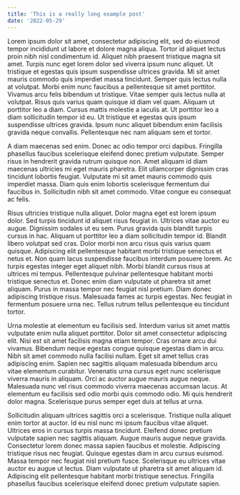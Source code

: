 ```yaml
---
title: 'This is a really long example post'
date: '2022-05-29'
---
```



Lorem ipsum dolor sit amet, consectetur adipiscing elit, sed do eiusmod tempor incididunt ut labore et dolore magna aliqua. Tortor id aliquet lectus proin nibh nisl condimentum id. Aliquet nibh praesent tristique magna sit amet. Turpis nunc eget lorem dolor sed viverra ipsum nunc aliquet. Ut tristique et egestas quis ipsum suspendisse ultrices gravida. Mi sit amet mauris commodo quis imperdiet massa tincidunt. Semper quis lectus nulla at volutpat. Morbi enim nunc faucibus a pellentesque sit amet porttitor. Vivamus arcu felis bibendum ut tristique. Vitae semper quis lectus nulla at volutpat. Risus quis varius quam quisque id diam vel quam. Aliquam ut porttitor leo a diam. Cursus mattis molestie a iaculis at. Ut porttitor leo a diam sollicitudin tempor id eu. Ut tristique et egestas quis ipsum suspendisse ultrices gravida. Ipsum nunc aliquet bibendum enim facilisis gravida neque convallis. Pellentesque nec nam aliquam sem et tortor.

A diam maecenas sed enim. Donec ac odio tempor orci dapibus. Fringilla phasellus faucibus scelerisque eleifend donec pretium vulputate. Semper risus in hendrerit gravida rutrum quisque non. Amet aliquam id diam maecenas ultricies mi eget mauris pharetra. Elit ullamcorper dignissim cras tincidunt lobortis feugiat. Vulputate mi sit amet mauris commodo quis imperdiet massa. Diam quis enim lobortis scelerisque fermentum dui faucibus in. Sollicitudin nibh sit amet commodo. Vitae congue eu consequat ac felis.

Risus ultricies tristique nulla aliquet. Dolor magna eget est lorem ipsum dolor. Sed turpis tincidunt id aliquet risus feugiat in. Ultrices vitae auctor eu augue. Dignissim sodales ut eu sem. Purus gravida quis blandit turpis cursus in hac. Aliquam ut porttitor leo a diam sollicitudin tempor id. Blandit libero volutpat sed cras. Dolor morbi non arcu risus quis varius quam quisque. Adipiscing elit pellentesque habitant morbi tristique senectus et netus et. Non quam lacus suspendisse faucibus interdum posuere lorem. Ac turpis egestas integer eget aliquet nibh. Morbi blandit cursus risus at ultrices mi tempus. Pellentesque pulvinar pellentesque habitant morbi tristique senectus et. Donec enim diam vulputate ut pharetra sit amet aliquam. Purus in massa tempor nec feugiat nisl pretium. Diam donec adipiscing tristique risus. Malesuada fames ac turpis egestas. Nec feugiat in fermentum posuere urna nec. Tellus rutrum tellus pellentesque eu tincidunt tortor.

Urna molestie at elementum eu facilisis sed. Interdum varius sit amet mattis vulputate enim nulla aliquet porttitor. Dolor sit amet consectetur adipiscing elit. Nisi est sit amet facilisis magna etiam tempor. Cras ornare arcu dui vivamus. Bibendum neque egestas congue quisque egestas diam in arcu. Nibh sit amet commodo nulla facilisi nullam. Eget sit amet tellus cras adipiscing enim. Sapien nec sagittis aliquam malesuada bibendum arcu vitae elementum curabitur. Venenatis urna cursus eget nunc scelerisque viverra mauris in aliquam. Orci ac auctor augue mauris augue neque. Malesuada nunc vel risus commodo viverra maecenas accumsan lacus. At elementum eu facilisis sed odio morbi quis commodo odio. Mi quis hendrerit dolor magna. Scelerisque purus semper eget duis at tellus at urna.

Sollicitudin aliquam ultrices sagittis orci a scelerisque. Tristique nulla aliquet enim tortor at auctor. Id eu nisl nunc mi ipsum faucibus vitae aliquet. Ultrices eros in cursus turpis massa tincidunt. Eleifend donec pretium vulputate sapien nec sagittis aliquam. Augue mauris augue neque gravida. Consectetur lorem donec massa sapien faucibus et molestie. Adipiscing tristique risus nec feugiat. Quisque egestas diam in arcu cursus euismod. Massa tempor nec feugiat nisl pretium fusce. Scelerisque eu ultrices vitae auctor eu augue ut lectus. Diam vulputate ut pharetra sit amet aliquam id. Adipiscing elit pellentesque habitant morbi tristique senectus. Fringilla phasellus faucibus scelerisque eleifend donec pretium vulputate sapien.